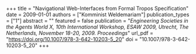 +++
title = "Navigational Web-Interfaces from Formal Tropos Specification"
date = 2009-01-01
authors = ["Komminist Weldemariam"]
publication_types = ["1"]
abstract = ""
featured = false
publication = "*Engineering Societies in the Agents World X, 10th International Workshop, ESAW 2009, Utrecht, The Netherlands, November 18-20, 2009. Proceedings*"
url_pdf = "https://doi.org/10.1007/978-3-642-10203-5_20"
doi = "10.1007/978-3-642-10203-5_20"
+++

